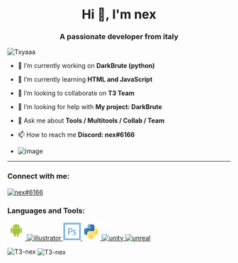 <h1 align="center">Hi 👋, I'm nex</h1>
<h3 align="center">A passionate developer from italy</h3>

<p align="left"> <img src="https://komarev.com/ghpvc/?username=neex&label=Profile%20views&color=0e75b6&style=flat" alt="Txyaaa" /> </p>

- 🔭 I’m currently working on **DarkBrute (python)**

- 🌱 I’m currently learning **HTML and JavaScript**

- 🔱 I’m looking to collaborate on **T3 Team**

- 🤝 I’m looking for help with **My project: DarkBrute**

- 💬 Ask me about **Tools / Multitools / Collab / Team**

- 📫 How to reach me **Discord: nex#6166**
- ![image](https://user-images.githubusercontent.com/114344970/192156369-af800a72-a7d3-4c61-8469-2478872ca133.png)

_____________________________________________________________________________________________________________________________________________________________________
<h3 align="left">Connect with me:</h3>
<p align="left">
<a href="https://discord.gg/nex#6166" target="blank"><img align="center" src="https://raw.githubusercontent.com/rahuldkjain/github-profile-readme-generator/master/src/images/icons/Social/discord.svg" alt="nex#6166" height="30" width="40" /></a>
</p>

<h3 align="left">Languages and Tools:</h3>
<p align="left"> <a href="https://developer.android.com" target="_blank" rel="noreferrer"> <img src="https://raw.githubusercontent.com/devicons/devicon/master/icons/android/android-original-wordmark.svg" alt="android" width="40" height="40"/> </a> <a href="https://www.adobe.com/in/products/illustrator.html" target="_blank" rel="noreferrer"> <img src="https://www.vectorlogo.zone/logos/adobe_illustrator/adobe_illustrator-icon.svg" alt="illustrator" width="40" height="40"/> </a> <a href="https://www.photoshop.com/en" target="_blank" rel="noreferrer"> <img src="https://raw.githubusercontent.com/devicons/devicon/master/icons/photoshop/photoshop-line.svg" alt="photoshop" width="40" height="40"/> </a> <a href="https://www.python.org" target="_blank" rel="noreferrer"> <img src="https://raw.githubusercontent.com/devicons/devicon/master/icons/python/python-original.svg" alt="python" width="40" height="40"/> </a> <a href="https://unity.com/" target="_blank" rel="noreferrer"> <img src="https://www.vectorlogo.zone/logos/unity3d/unity3d-icon.svg" alt="unity" width="40" height="40"/> </a> <a href="https://unrealengine.com/" target="_blank" rel="noreferrer"> <img src="https://raw.githubusercontent.com/kenangundogan/fontisto/036b7eca71aab1bef8e6a0518f7329f13ed62f6b/icons/svg/brand/unreal-engine.svg" alt="unreal" width="40" height="40"/> </a> </p>

<p><img align="left" src="https://github-readme-stats.vercel.app/api/top-langs?username=T3-nex&show_icons=true&locale=en&layout=compact" alt="T3-nex" /></p>

<p>&nbsp;<img align="center" src="https://github-readme-stats.vercel.app/api?username=T3-nex&show_icons=true&locale=en" alt="T3-nex" /></p>
